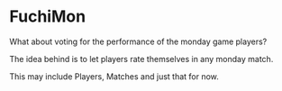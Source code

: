 # FuchiMon
What about voting for the performance of the monday game players?

The idea behind is to let players rate themselves in any monday match.

This may include Players, Matches and just that for now. 
